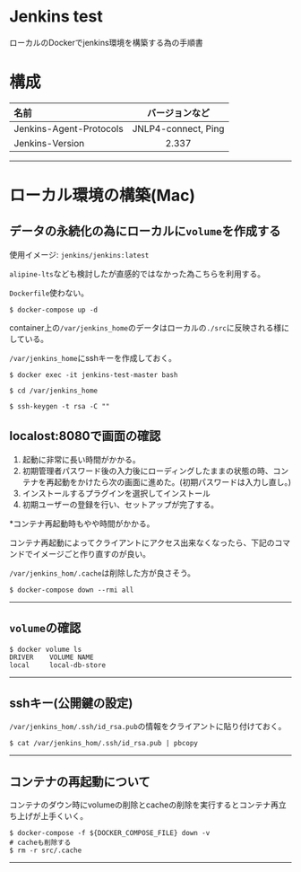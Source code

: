 # Jenkins test

ローカルのDockerでjenkins環境を構築する為の手順書

# 構成

| 名前 | バージョンなど |
| :--- | :---: |
| Jenkins-Agent-Protocols | JNLP4-connect, Ping |
| Jenkins-Version | 2.337 |

---
# ローカル環境の構築(Mac)

## データの永続化の為にローカルに`volume`を作成する

使用イメージ: `jenkins/jenkins:latest`

`alipine-lts`なども検討したが直感的ではなかった為こちらを利用する。

`Dockerfile`使わない。

```shell-session
$ docker-compose up -d
```

container上の`/var/jenkins_home`のデータはローカルの`./src`に反映される様にしている。

`/var/jenkins_home`にsshキーを作成しておく。

```shell-session
$ docker exec -it jenkins-test-master bash

$ cd /var/jenkins_home

$ ssh-keygen -t rsa -C ""
```

## localost:8080で画面の確認

1. 起動に非常に長い時間がかかる。
2. 初期管理者パスワード後の入力後にローディングしたままの状態の時、コンテナを再起動をかけたら次の画面に進めた。(初期パスワードは入力し直し。)
3. インストールするプラグインを選択してインストール
4. 初期ユーザーの登録を行い、セットアップが完了する。

*コンテナ再起動時もやや時間がかかる。

コンテナ再起動によってクライアントにアクセス出来なくなったら、下記のコマンドでイメージごと作り直すのが良い。

`/var/jenkins_hom/.cache`は削除した方が良さそう。

```shell
$ docker-compose down --rmi all
```

---
## `volume`の確認

```shell-session
$ docker volume ls
DRIVER    VOLUME NAME
local     local-db-store
```

---

## sshキー(公開鍵の設定)

`/var/jenkins_hom/.ssh/id_rsa.pub`の情報をクライアントに貼り付けておく。

```
$ cat /var/jenkins_hom/.ssh/id_rsa.pub | pbcopy
```

---
## コンテナの再起動について

コンテナのダウン時にvolumeの削除とcacheの削除を実行するとコンテナ再立ち上げが上手くいく。

```
$ docker-compose -f ${DOCKER_COMPOSE_FILE} down -v
# cacheも削除する
$ rm -r src/.cache
```

---
